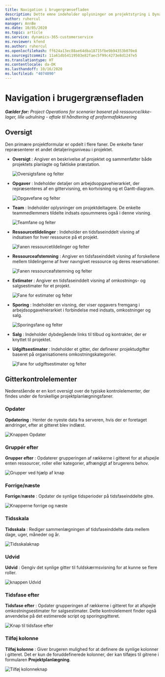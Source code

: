 ```yaml
---
title: Navigation i brugergrænsefladen
description: Dette emne indeholder oplysninger om projektstyring i Dynamics 365 Project-operationer.
author: ruhercul
manager: AnnBe
ms.date: 10/05/2020
ms.topic: article
ms.service: dynamics-365-customerservice
ms.reviewer: kfend
ms.author: ruhercul
ms.openlocfilehash: ff624a13ec88ae64dba18715fbe9b94353b070e8
ms.sourcegitcommit: 11a61db54119503e82faec5f99c4273e8d1247e5
ms.translationtype: HT
ms.contentlocale: da-DK
ms.lasthandoff: 10/16/2020
ms.locfileid: "4074090"
---
```

# <a name="navigating-the-user-interface"></a>Navigation i brugergrænsefladen

_**Gælder for:** Project Operations for scenarier baseret på ressource/ikke-lager, lille udrulning - aftale til håndtering af proformafakturering_

## <a name="overview"></a>Oversigt

Den primære projektformular er opdelt i flere faner. De enkelte faner repræsenterer et andet detaljeringsniveau i projektet.

- **Oversigt** : Angiver en beskrivelse af projektet og sammenfatter både projektets planlagte og faktiske præstation.

    ![Oversigtsfane og felter](media/navigation7.png)

- **Opgaver** : Indeholder detaljer om arbejdsopgavehierarkiet, der repræsenteres af en gittervisning, en kortvisning og et Gantt-diagram.

    ![Opgavefane og felter](media/navigation8.png)

- **Team** : Indeholder oplysninger om projektdeltagere. De enkelte teammedlemmers tildelte indsats opsummeres også i denne visning.

    ![Teamfane og felter](media/navigation9.png)

- **Ressourcetildelinger** : Indeholder en tidsfaseinddelt visning af indsatsen for hver ressource på et projekt.

    ![Fanen ressourcetildelinger og felter](media/navigation10.png)

- **Ressourceafstemning** : Angiver en tidsfaseinddelt visning af forskellene mellem tildelingerne af hver navngivet ressource og deres reservationer.

    ![Fanen ressourceafstemning og felter](media/navigation11.png)

- **Estimater** : Angiver en tidsfaseinddelt visning af omkostnings- og salgsestimater for et projekt.

    ![Fane for estimater og felter](media/navigation12.png)

- **Sporing** : Indeholder en visning, der viser opgavers fremgang i arbejdsopgavehierarkiet i forbindelse med indsats, omkostninger og salg.

    ![Sporingsfane og felter](media/navigation13.png)

- **Salg** : Indeholder dybdegående links til tilbud og kontrakter, der er knyttet til projektet.

- **Udgiftsestimater** : Indeholder et gitter, der definerer projektudgifter baseret på organisationens omkostningskategorier.

    ![Fane for udgiftsestimater og felter](media/navigation14.png)

## <a name="grid-controls"></a>Gitterkontrolelementer

Nedenstående er en kort oversigt over de typiske kontrolelementer, der findes under de forskellige projektplanlægningsfaner.

### <a name="refresh"></a>Opdater

**Opdatering** : Henter de nyeste data fra serveren, hvis der er foretaget ændringer, efter at gitteret blev indlæst.

![Knappen Opdater](media/navigation7.png)

### <a name="group-by"></a>Gruppér efter

**Grupper efter** : Opdaterer grupperingen af rækkerne i gitteret for at afspejle enten ressourcer, roller eller kategorier, afhængigt af brugerens behov.

![Grupper ved hjælp af knap](media/navigation6.png)

### <a name="previousnext"></a>Forrige/næste

**Forrige**/**næste** : Opdater de synlige tidsperioder på tidsfaseinddelte gitre.

![Knapperne forrige og næste](media/navigation2.png)

### <a name="timescale"></a>Tidsskala

**Tidsskala** : Rediger sammenlægningen af tidsfaseinddelte data mellem dage, uger, måneder og år.

![Tidsskalaknap](media/navigation3.png)

### <a name="expand"></a>Udvid

**Udvid** : Gengiv det synlige gitter til fuldskærmsvisning for at kunne se flere roller.

![knappen Udvid](media/navigation4.png)

### <a name="time-phase-by"></a>Tidsfase efter

**Tidsfase efter** : Opdater grupperingen af rækkerne i gitteret for at afspejle omkostningsestimater for salgsestimater. Dette kontrolelement finder også anvendelse på det estimerede script og sporingsgitteret.

![Knap til tidsfase efter](media/navigation0.png)

### <a name="add-column"></a>Tilføj kolonne

**Tilføj kolonne** : Giver brugeren mulighed for at definere de synlige kolonner i gitteret. Det er kun de foruddefinerede kolonner, der kan tilføjes til gitrene i formularen **Projektplanlægning**.

![Tilføj kolonneknap](media/navigation5.png)
